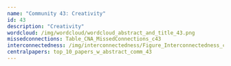 ```yaml
---
name: "Community 43: Creativity"
id: 43
description: "Creativity"
wordcloud: /img/wordcloud/wordcloud_abstract_and_title_43.png
missedconnections: Table_CNA_MissedConnections_c43
interconnectedness: /img/interconnectedness/Figure_Interconnectedness_c43.png
centralpapers: top_10_papers_w_abstract_comm_43
---
```

